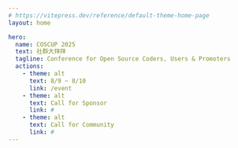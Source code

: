```yaml
---
# https://vitepress.dev/reference/default-theme-home-page
layout: home

hero:
  name: COSCUP 2025
  text: 社群大拜拜
  tagline: Conference for Open Source Coders, Users & Promoters
  actions:
    - theme: alt
      text: 8/9 ~ 8/10
      link: /event
    - theme: alt
      text: Call for Sponsor
      link: #
    - theme: alt
      text: Call for Community
      link: #
---
```

